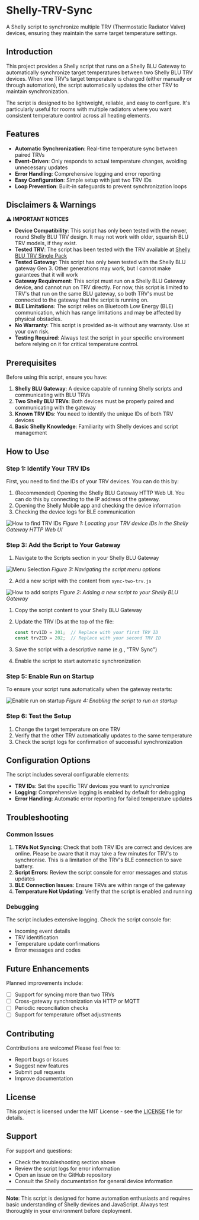 # Shelly-TRV-Sync

A Shelly script to synchronize multiple TRV (Thermostatic Radiator Valve) devices, ensuring they maintain the same target temperature settings.

## Introduction

This project provides a Shelly script that runs on a Shelly BLU Gateway to automatically synchronize target temperatures between two Shelly BLU TRV devices. When one TRV's target temperature is changed (either manually or through automation), the script automatically updates the other TRV to maintain synchronization.

The script is designed to be lightweight, reliable, and easy to configure. It's particularly useful for rooms with multiple radiators where you want consistent temperature control across all heating elements.

## Features

- **Automatic Synchronization**: Real-time temperature sync between paired TRVs
- **Event-Driven**: Only responds to actual temperature changes, avoiding unnecessary updates
- **Error Handling**: Comprehensive logging and error reporting
- **Easy Configuration**: Simple setup with just two TRV IDs
- **Loop Prevention**: Built-in safeguards to prevent synchronization loops

## Disclaimers & Warnings

⚠️ **IMPORTANT NOTICES**

- **Device Compatibility**: This script has only been tested with the newer, round Shelly BLU TRV design. It may not work with older, squarish BLU TRV models, if they exist.
- **Tested TRV**: The script has been tested with the TRV available at [Shelly BLU TRV Single Pack](https://www.shelly.com/products/shelly-blu-trv-single-pack)
- **Tested Gateway**: This script has only been tested with the Shelly BLU gateway Gen 3. Other generations may work, but I cannot make gurantees that it will work
- **Gateway Requirement**: This script must run on a Shelly BLU Gateway device, and cannot run on TRV directly. For now, this script is limited to TRV's that run on the same BLU gateway, so both TRV's must be connected to the gateway that the script is running on. 
- **BLE Limitations**: The script relies on Bluetooth Low Energy (BLE) communication, which has range limitations and may be affected by physical obstacles.
- **No Warranty**: This script is provided as-is without any warranty. Use at your own risk.
- **Testing Required**: Always test the script in your specific environment before relying on it for critical temperature control.

## Prerequisites

Before using this script, ensure you have:

1. **Shelly BLU Gateway**: A device capable of running Shelly scripts and communicating with BLU TRVs
2. **Two Shelly BLU TRVs**: Both devices must be properly paired and communicating with the gateway
3. **Known TRV IDs**: You need to identify the unique IDs of both TRV devices
4. **Basic Shelly Knowledge**: Familiarity with Shelly devices and script management

## How to Use

### Step 1: Identify Your TRV IDs

First, you need to find the IDs of your TRV devices. You can do this by:

1. (Recommended) Opening the Shelly BLU Gateway HTTP Web UI. You can do this by connecting to the IP address of the gateway.
2. Opening the Shelly Mobile app and checking the device information
3. Checking the device logs for BLE communication

![How to find TRV IDs](Images/README/How-to-find-id's.png)
*Figure 1: Locating your TRV device IDs in the Shelly Gateway HTTP Web UI*


### Step 3: Add the Script to Your Gateway

1. Navigate to the Scripts section in your Shelly BLU Gateway

![Menu Selection](Images/README/Menu-Selection.png)
*Figure 3: Navigating the script menu options*

2. Add a new script with the content from `sync-two-trv.js`

![How to add scripts](Images/README/How-to-add-Scripts.png)
*Figure 2: Adding a new script to your Shelly BLU Gateway*


1. Copy the script content to your Shelly BLU Gateway
2. Update the TRV IDs at the top of the file:
   ```javascript
   const trv1ID = 201;  // Replace with your first TRV ID
   const trv2ID = 202;  // Replace with your second TRV ID
   ```

2. Save the script with a descriptive name (e.g., "TRV Sync")
3. Enable the script to start automatic synchronization



### Step 5: Enable Run on Startup

To ensure your script runs automatically when the gateway restarts:

![Enable run on startup](Images/README/Enable-run-on-startup.png)
*Figure 4: Enabling the script to run on startup*

### Step 6: Test the Setup

1. Change the target temperature on one TRV
2. Verify that the other TRV automatically updates to the same temperature
3. Check the script logs for confirmation of successful synchronization

## Configuration Options

The script includes several configurable elements:

- **TRV IDs**: Set the specific TRV devices you want to synchronize
- **Logging**: Comprehensive logging is enabled by default for debugging
- **Error Handling**: Automatic error reporting for failed temperature updates

## Troubleshooting

### Common Issues

1. **TRVs Not Syncing**: Check that both TRV IDs are correct and devices are online. Please be aware that it may take a few minutes for TRV's to synchronise. This is a limitation of the TRV's BLE connection to save battery.
2. **Script Errors**: Review the script console for error messages and status updates
3. **BLE Connection Issues**: Ensure TRVs are within range of the gateway
4. **Temperature Not Updating**: Verify that the script is enabled and running

### Debugging

The script includes extensive logging. Check the script console for:
- Incoming event details
- TRV identification
- Temperature update confirmations
- Error messages and codes

## Future Enhancements

Planned improvements include:

- [ ] Support for syncing more than two TRVs
- [ ] Cross-gateway synchronization via HTTP or MQTT
- [ ] Periodic reconciliation checks
- [ ] Support for temperature offset adjustments

## Contributing

Contributions are welcome! Please feel free to:
- Report bugs or issues
- Suggest new features
- Submit pull requests
- Improve documentation

## License

This project is licensed under the MIT License - see the [LICENSE](LICENSE) file for details.

## Support

For support and questions:
- Check the troubleshooting section above
- Review the script logs for error information
- Open an issue on the GitHub repository
- Consult the Shelly documentation for general device information

---

**Note**: This script is designed for home automation enthusiasts and requires basic understanding of Shelly devices and JavaScript. Always test thoroughly in your environment before deployment.

